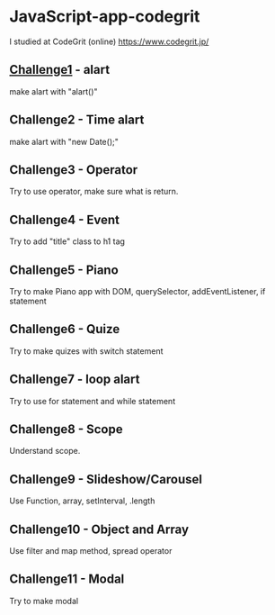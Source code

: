 # JavaScript-app-codegrit
I studied at CodeGrit (online) https://www.codegrit.jp/

## [Challenge1](https://github.com/kanamitomato/js-sample-code/tree/master/challenge1-alart) - alart
make alart with "alart()"

## Challenge2 - Time alart
make alart with "new Date();"

## Challenge3 - Operator
Try to use operator, make sure what is return.

## Challenge4 - Event
Try to add "title" class to h1 tag

## Challenge5 - Piano
Try to make Piano app with DOM, querySelector, addEventListener, if statement

## Challenge6 - Quize
Try to make quizes with switch statement

## Challenge7 - loop alart
Try to use for statement and while statement

## Challenge8 - Scope
Understand scope. 

## Challenge9 - Slideshow/Carousel
Use Function, array, setInterval, .length

## Challenge10 - Object and Array
Use filter and map method, spread operator

## Challenge11 - Modal
Try to make modal
